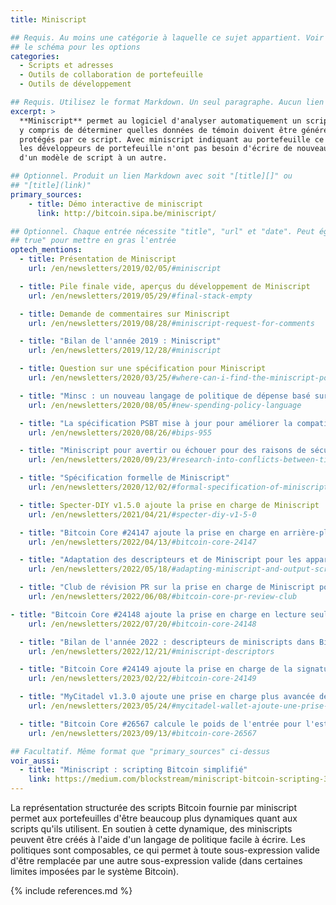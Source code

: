 ```yaml
---
title: Miniscript

## Requis. Au moins une catégorie à laquelle ce sujet appartient. Voir
## le schéma pour les options
categories:
  - Scripts et adresses
  - Outils de collaboration de portefeuille
  - Outils de développement

## Requis. Utilisez le format Markdown. Un seul paragraphe. Aucun lien autorisé.
excerpt: >
  **Miniscript** permet au logiciel d'analyser automatiquement un script,
  y compris de déterminer quelles données de témoin doivent être générées pour dépenser des bitcoins
  protégés par ce script. Avec miniscript indiquant au portefeuille ce qu'il doit faire,
  les développeurs de portefeuille n'ont pas besoin d'écrire de nouveau code lorsqu'ils passent
  d'un modèle de script à un autre.

## Optionnel. Produit un lien Markdown avec soit "[title][]" ou
## "[title](link)"
primary_sources:
    - title: Démo interactive de miniscript
      link: http://bitcoin.sipa.be/miniscript/

## Optionnel. Chaque entrée nécessite "title", "url" et "date". Peut également utiliser "feature:
## true" pour mettre en gras l'entrée
optech_mentions:
  - title: Présentation de Miniscript
    url: /en/newsletters/2019/02/05/#miniscript

  - title: Pile finale vide, aperçus du développement de Miniscript
    url: /en/newsletters/2019/05/29/#final-stack-empty

  - title: Demande de commentaires sur Miniscript
    url: /en/newsletters/2019/08/28/#miniscript-request-for-comments

  - title: "Bilan de l'année 2019 : Miniscript"
    url: /en/newsletters/2019/12/28/#miniscript

  - title: Question sur une spécification pour Miniscript
    url: /en/newsletters/2020/03/25/#where-can-i-find-the-miniscript-policy-language-specification

  - title: "Minsc : un nouveau langage de politique de dépense basé sur Miniscript"
    url: /en/newsletters/2020/08/05/#new-spending-policy-language

  - title: "La spécification PSBT mise à jour pour améliorer la compatibilité avec Miniscript"
    url: /en/newsletters/2020/08/26/#bips-955

  - title: "Miniscript pour avertir ou échouer pour des raisons de sécurité lorsque des verrous de temps/hauteur sont utilisés"
    url: /en/newsletters/2020/09/23/#research-into-conflicts-between-timelocks-and-heightlocks

  - title: "Spécification formelle de Miniscript"
    url: /en/newsletters/2020/12/02/#formal-specification-of-miniscript

  - title: Specter-DIY v1.5.0 ajoute la prise en charge de Miniscript
    url: /en/newsletters/2021/04/21/#specter-diy-v1-5-0

  - title: "Bitcoin Core #24147 ajoute la prise en charge en arrière-plan de Miniscript"
    url: /en/newsletters/2022/04/13/#bitcoin-core-24147

  - title: "Adaptation des descripteurs et de Miniscript pour les appareils de signature matérielle"
    url: /en/newsletters/2022/05/18/#adapting-miniscript-and-output-script-descriptors-for-hardware-signing-devices

  - title: "Club de révision PR sur la prise en charge de Miniscript pour les descripteurs"
    url: /en/newsletters/2022/06/08/#bitcoin-core-pr-review-club

- title: "Bitcoin Core #24148 ajoute la prise en charge en lecture seule pour les descripteurs contenant des miniscripts"
    url: /en/newsletters/2022/07/20/#bitcoin-core-24148

  - title: "Bilan de l'année 2022 : descripteurs de miniscripts dans Bitcoin Core"
    url: /en/newsletters/2022/12/21/#miniscript-descriptors

  - title: "Bitcoin Core #24149 ajoute la prise en charge de la signature pour les descripteurs de sortie basés sur P2WSH et miniscripts"
    url: /en/newsletters/2023/02/22/#bitcoin-core-24149

  - title: "MyCitadel v1.3.0 ajoute une prise en charge plus avancée des miniscripts"
    url: /en/newsletters/2023/05/24/#mycitadel-wallet-ajoute-une-prise-en-charge-améliorée-des-miniscripts

  - title: "Bitcoin Core #26567 calcule le poids de l'entrée pour l'estimation des frais en utilisant miniscript et descripteurs"
    url: /en/newsletters/2023/09/13/#bitcoin-core-26567

## Facultatif. Même format que "primary_sources" ci-dessus
voir_aussi:
  - title: "Miniscript : scripting Bitcoin simplifié"
    link: https://medium.com/blockstream/miniscript-bitcoin-scripting-3aeff3853620
---
```

La représentation structurée des scripts Bitcoin fournie par miniscript permet aux portefeuilles d'être beaucoup plus dynamiques quant
aux scripts qu'ils utilisent. En soutien à cette dynamique, des miniscripts peuvent être créés à l'aide d'un langage de politique facile
à écrire. Les politiques sont composables, ce qui permet à toute sous-expression valide d'être remplacée par une autre sous-expression
valide (dans certaines limites imposées par le système Bitcoin).

{% include references.md %}